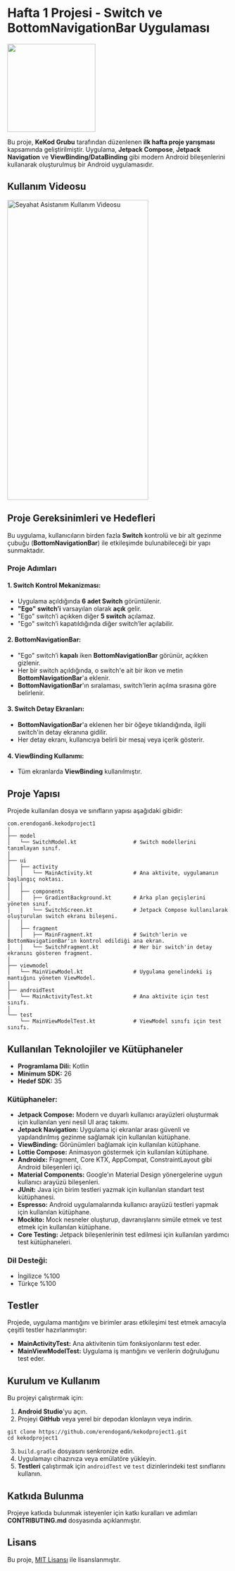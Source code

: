 # Hafta 1 Projesi - Switch ve BottomNavigationBar Uygulaması

 <img src="https://i.hizliresim.com/8jvow1b.png" width="200" height="200">


Bu proje, **KeKod Grubu** tarafından düzenlenen **ilk hafta proje yarışması** kapsamında geliştirilmiştir. Uygulama, **Jetpack Compose**, **Jetpack Navigation** ve **ViewBinding/DataBinding** gibi modern Android bileşenlerini kullanarak oluşturulmuş bir Android uygulamasıdır.


## Kullanım Videosu

<a href="https://www.youtube.com/shorts/CN-bCs214Kk"> <img src="https://i.hizliresim.com/g4kheua.png" alt="Seyahat Asistanım Kullanım Videosu" width="320" height="680">  </a> 

## Proje Gereksinimleri ve Hedefleri

Bu uygulama, kullanıcıların birden fazla **Switch** kontrolü ve bir alt gezinme çubuğu (**BottomNavigationBar**) ile etkileşimde bulunabileceği bir yapı sunmaktadır.

### Proje Adımları

#### 1. Switch Kontrol Mekanizması:
- Uygulama açıldığında **6 adet Switch** görüntülenir.
- **"Ego" switch’i** varsayılan olarak **açık** gelir.
- "Ego" switch’i açıkken diğer **5 switch** açılamaz.
- "Ego" switch’i kapatıldığında diğer switch’ler açılabilir.

#### 2. BottomNavigationBar:
- "Ego" switch’i **kapalı** iken **BottomNavigationBar** görünür, açıkken gizlenir.
- Her bir switch açıldığında, o switch'e ait bir ikon ve metin **BottomNavigationBar**'a eklenir.
- **BottomNavigationBar**'ın sıralaması, switch'lerin açılma sırasına göre belirlenir.

#### 3. Switch Detay Ekranları:
- **BottomNavigationBar**'a eklenen her bir öğeye tıklandığında, ilgili switch'in detay ekranına gidilir.
- Her detay ekranı, kullanıcıya belirli bir mesaj veya içerik gösterir.

#### 4. ViewBinding Kullanımı:
- Tüm ekranlarda **ViewBinding** kullanılmıştır.

## Proje Yapısı

Projede kullanılan dosya ve sınıfların yapısı aşağıdaki gibidir:

```plaintext
com.erendogan6.kekodproject1
│
├── model
│   └── SwitchModel.kt                  # Switch modellerini tanımlayan sınıf.
│
├── ui
│   ├── activity
│   │   └── MainActivity.kt             # Ana aktivite, uygulamanın başlangıç noktası.
│   │
│   ├── components
│   │   ├── GradientBackground.kt       # Arka plan geçişlerini yöneten sınıf.
│   │   └── SwitchScreen.kt             # Jetpack Compose kullanılarak oluşturulan switch ekranı bileşeni.
│   │
│   ├── fragment
│   │   ├── MainFragment.kt             # Switch'lerin ve BottomNavigationBar'ın kontrol edildiği ana ekran.
│   │   └── SwitchFragment.kt           # Her bir switch'in detay ekranını gösteren fragment.
│
├── viewmodel
│   └── MainViewModel.kt                # Uygulama genelindeki iş mantığını yöneten ViewModel.
│
├── androidTest
│   └── MainActivityTest.kt             # Ana aktivite için test sınıfı.
│
└── test
    └── MainViewModelTest.kt            # ViewModel sınıfı için test sınıfı.
```


## Kullanılan Teknolojiler ve Kütüphaneler

- **Programlama Dili:** Kotlin
- **Minimum SDK:** 26
- **Hedef SDK:** 35

### Kütüphaneler:

- **Jetpack Compose:** Modern ve duyarlı kullanıcı arayüzleri oluşturmak için kullanılan yeni nesil UI araç takımı.
- **Jetpack Navigation:** Uygulama içi ekranlar arası güvenli ve yapılandırılmış gezinme sağlamak için kullanılan kütüphane.
- **ViewBinding:** Görünümleri bağlamak için kullanılan kütüphane.
- **Lottie Compose:** Animasyon göstermek için kullanılan kütüphane.
- **Androidx:** Fragment, Core KTX, AppCompat, ConstraintLayout gibi Android bileşenleri içi.
- **Material Components:** Google’ın Material Design yönergelerine uygun kullanıcı arayüzü bileşenleri.
- **JUnit:** Java için birim testleri yazmak için kullanılan standart test kütüphanesi.
- **Espresso:** Android uygulamalarında kullanıcı arayüzü testleri yapmak için kullanılan kütüphane.
- **Mockito:** Mock nesneler oluşturup, davranışlarını simüle etmek ve test etmek için kullanılan kütüphane.
- **Core Testing:** Jetpack bileşenlerinin test edilmesi için kullanılan yardımcı test kütüphaneleri.

### Dil Desteği: ###
- İngilizce %100
- Türkçe %100
  
## Testler

Projede, uygulama mantığını ve birimler arası etkileşimi test etmek amacıyla çeşitli testler hazırlanmıştır:

- **MainActivityTest:** Ana aktivitenin tüm fonksiyonlarını test eder.
- **MainViewModelTest:** Uygulama iş mantığını ve verilerin doğruluğunu test eder.

## Kurulum ve Kullanım

Bu projeyi çalıştırmak için:

1. **Android Studio**'yu açın.
2.  Projeyi **GitHub** veya yerel bir depodan klonlayın veya indirin.
```plaintext
git clone https://github.com/erendogan6/kekodproject1.git
cd kekodproject1
```
3. `build.gradle` dosyasını senkronize edin.
4. Uygulamayı cihazınıza veya emülatöre yükleyin.
5. **Testleri** çalıştırmak için `androidTest` ve `test` dizinlerindeki test sınıflarını kullanın.

## Katkıda Bulunma

Projeye katkıda bulunmak isteyenler için katkı kuralları ve adımları **CONTRIBUTING.md** dosyasında açıklanmıştır.

## Lisans

Bu proje, [MIT Lisansı](LICENSE) ile lisanslanmıştır.
